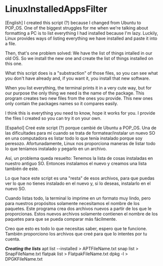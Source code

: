 # LinuxInstalledAppsFilter

[English]
I created this script (?) because I changed from Ubuntu to POP_OS. One of the biggest struggles for me when we're talking about formatting a PC is to list everything I had installed because I'm lazy. Luckily, Linux provides ways of listing everything we have installed and paste it into a file.

Then, that's one problem solved: We have the list of things intalled in our old OS. So we install the new one and create the list of things installed on this one.

What this script does is a "substraction" of those files, so you can see what you don't have already and, if you want it, you install that new software.

When you list everything, the terminal prints it in a very cute way, but for our purpose the only thing we need is the name of the package. This program creates two new files from the ones you provide. This new ones only contain the packages names so it compares easily.

I think this is everything you need to know, hope it works for you. I provide the files I created so you can try it on your own.

[Español]
Creé este script (?) porque cambié de Ubuntu a POP_OS. Una de las dificultades para mí cuando se trata de formatear/instalar un nuevo SO en una computadora es listar todo lo que tenía instalado porque soy peresozo. Afortunadamente, Linux nos proporciona maneras de listar todo lo que teníamos instalado y pegarlo en un archivo.

Así, un problema queda resuelto: Tenemos la lista de cosas instaladas en nuestro antiguo SO. Entonces instalamos el nuevo y creamos una lista también de este.

Lo que hace este script es una "resta" de esos archivos, para que puedas ver lo que no tienes instalado en el nuevo y, si lo deseas, instalarlo en el nuevo SO.

Cuando listas todo, la terminal lo imprime en un formato muy lindo, pero para nuestros propósitos solamente necesitamos el nombre de los paquetes. Este programa crea dos archivos nuevos a partir de los que le proporcionas. Estos nuevos archivos solamente contienen el nombre de los paquetes para que se pueda comparar más fácilmente.

Creo que esto es todo lo que necesitas saber, espero que te funcione. También proporciono los archivos que creé para que lo intentes por tu cuenta.

***Creating the lists***
apt list --installed > APTFileName.txt
snap list > SnapFileName.txt
flatpak list > FlatpakFileName.txt
dpkg -l > DPGKFileName.txt
